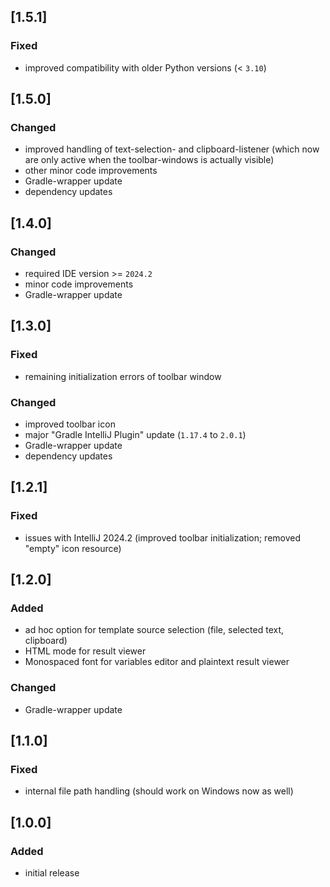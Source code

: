## [1.5.1]

### Fixed
- improved compatibility with older Python versions (< `3.10`) 

## [1.5.0]

### Changed
- improved handling of text-selection- and clipboard-listener (which now are only active when the toolbar-windows is actually visible) 
- other minor code improvements
- Gradle-wrapper update
- dependency updates

## [1.4.0]

### Changed
- required IDE version >= `2024.2`
- minor code improvements
- Gradle-wrapper update

## [1.3.0]

### Fixed
- remaining initialization errors of toolbar window

### Changed
- improved toolbar icon
- major "Gradle IntelliJ Plugin" update (`1.17.4` to `2.0.1`)
- Gradle-wrapper update
- dependency updates

## [1.2.1]

### Fixed
- issues with IntelliJ 2024.2 (improved toolbar initialization; removed "empty" icon resource)

## [1.2.0]

### Added
- ad hoc option for template source selection (file, selected text, clipboard)
- HTML mode for result viewer
- Monospaced font for variables editor and plaintext result viewer

### Changed
- Gradle-wrapper update

## [1.1.0]

### Fixed
- internal file path handling (should work on Windows now as well)

## [1.0.0]

### Added
- initial release
